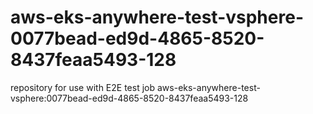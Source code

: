 # aws-eks-anywhere-test-vsphere-0077bead-ed9d-4865-8520-8437feaa5493-128
repository for use with E2E test job aws-eks-anywhere-test-vsphere:0077bead-ed9d-4865-8520-8437feaa5493-128

